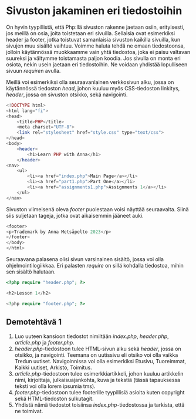 # Sivuston jakaminen eri tiedostoihin

On hyvin tyypillistä, että Php:llä sivuston rakenne jaetaan osiin, erityisesti, jos meillä on osia, joita toistetaan eri sivuilla. Sellaisia ovat esimerkiksi header ja footer, jotka toistuvat samanlaisia sivuston kaikilla sivuilla, kun sivujen muu sisältö vaihtuu. Voimme haluta tehdä ne omaan tiedostoonsa, jolloin käytännössä muokkaamme vain yhtä tiedostoa, joka ei paisu valtavan suureksi ja vältymme toistamasta paljon koodia. Jos sivulla on monta eri osiota, nekin usein jaetaan eri tiedostoihin. Ne voidaan yhdistää lopulliseen sivuun *require*n avulla.

Meillä voi esimerkiksi olla seuraavanlainen verkkosivun alku, jossa on käytännössä tiedoston *head*, johon kuuluu myös CSS-tiedoston linkitys, *header*, jossa on sivuston otsikko, sekä navigointi.

```php
<!DOCTYPE html>
<html lang="fi">
<head>
    <title>PHP</title>
    <meta charset="UTF-8">
    <link rel="stylesheet" href="style.css" type="text/css">
</head>
<body>
    <header>
        <h1>Learn PHP with Anna</h1>
    </header>
<nav>
    <ul>
        <li><a href="index.php">Main Page</a></li>
        <li><a href="part1.php">Part One</a></li>
        <li><a href="assignments1.php">Assignments 1</a></li>
    </ul>
</nav>
```

Sivuston viimeisenä oleva *footer* puolestaan voisi näyttää seuraavalta. Siinä siis suljetaan tageja, jotka ovat aikaisemmin jääneet auki.

```php
<footer>
<p>Trademark by Anna Metsäpelto 2023</p>
</footer>
</body>
</html>
```

Seuraavana palasena olisi sivun varsinainen sisältö, jossa voi olla ohjelmointilogiikkaa. Eri palasten *require* on sillä kohdalla tiedostoa, mihin sen sisältö halutaan.

```php
<?php require "header.php"; ?>

<h2>Lesson 1</h2>

<?php require "footer.php"; ?>
```

## Demotehtävä 1

1. Luo uuteen kansioon tiedostot nimiltään *index.php*, *header.php*, *article.php* ja *footer.php*. 
2. *header.php*-tiedostoon tulee HTML-sivun alku sekä *header*, jossa on otsikko, ja navigointi. Teemana on uutissivu eli otsiko voi olla vaikka Tredun uutiset. Navigoinnissa voi olla esimerkiksi Etusivu, Tuoreimmat, Kaikki uutiset, Arkisto, Toimitus.
3. *article.php*-tiedostoon tulee esimerkkiartikkeli, johon kuuluu artikkelin nimi, kirjoittaja, julkaisuajankohta, kuva ja tekstiä (tässä tapauksessa teksti voi olla lorem ipsumia tms).
4. *footer.php*-tiedostoon tulee footerille tyypillisiä asioita kuten copyright sekä HTML-tiedoston sulkutagit.
5. Yhdistä nämä tiedostot toisiinsa *index.php*-tiedostossa ja tarkista, että ne toimivat.